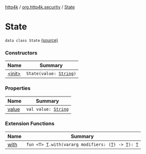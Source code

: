 [http4k](../../index.md) / [org.http4k.security](../index.md) / [State](./index.md)

# State

`data class State` [(source)](https://github.com/http4k/http4k/blob/master/http4k-security-oauth/src/main/kotlin/org/http4k/security/state.kt#L3)

### Constructors

| Name | Summary |
|---|---|
| [&lt;init&gt;](-init-.md) | `State(value: `[`String`](https://kotlinlang.org/api/latest/jvm/stdlib/kotlin/-string/index.html)`)` |

### Properties

| Name | Summary |
|---|---|
| [value](value.md) | `val value: `[`String`](https://kotlinlang.org/api/latest/jvm/stdlib/kotlin/-string/index.html) |

### Extension Functions

| Name | Summary |
|---|---|
| [with](../../org.http4k.core/with.md) | `fun <T> `[`T`](../../org.http4k.core/with.md#T)`.with(vararg modifiers: (`[`T`](../../org.http4k.core/with.md#T)`) -> `[`T`](../../org.http4k.core/with.md#T)`): `[`T`](../../org.http4k.core/with.md#T) |
